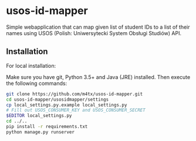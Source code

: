 # usos-id-mapper

Simple webapplication that can map given list of student IDs to a list of their
names using USOS (Polish: Uniwersytecki System Obsługi Studiów) API.

## Installation
For local installation:

Make sure you have git, Python 3.5+ and Java (JRE) installed. Then execute the
following commands:
```sh
git clone https://github.com/m4tx/usos-id-mapper.git
cd usos-id-mapper/usosidmapper/settings
cp local_settings.py.example local_settings.py
# Fill out USOS_CONSUMER_KEY and USOS_CONSUMER_SECRET
$EDITOR local_settings.py
cd ../..
pip install -r requirements.txt
python manage.py runserver
```

